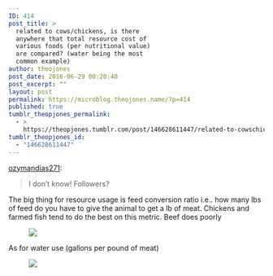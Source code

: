 ```yaml
---
ID: 414
post_title: >
  related to cows/chickens, is there
  anywhere that total resource cost of
  various foods (per nutritional value)
  are compared? (water being the most
  common example)
author: theojones
post_date: 2016-06-29 00:20:40
post_excerpt: ""
layout: post
permalink: https://microblog.theojones.name/?p=414
published: true
tumblr_theopjones_permalink:
  - >
    https://theopjones.tumblr.com/post/146628611447/related-to-cowschickens-is-there-anywhere-that
tumblr_theopjones_id:
  - "146628611447"
---
```

<p><a class="tumblr_blog" href="https://ozymandias271.tumblr.com/post/146628321873/related-to-cowschickens-is-there-anywhere-that">ozymandias271</a>:</p>

<blockquote><p>I don’t know! Followers?</p></blockquote><p><p>The big thing for resource usage is feed conversion ratio i.e.. how many lbs of feed do you have to give the animal to get a lb of meat. Chickens and farmed fish tend to do the best on this metric. Beef does poorly</p><figure class="tmblr-full"><img src="http://68.media.tumblr.com/41ee897a055d75d224835988e31aad48/tumblr_inline_o9ibj9SQPx1upw5up_540.png" /></figure><p>As for water use (gallons per pound of meat)</p><figure class="tmblr-full"><img src="http://68.media.tumblr.com/7c351415c09663c40149fffcc9b4af91/tumblr_inline_o9iblrprwR1upw5up_500.gif" /></figure></p>